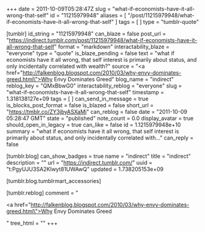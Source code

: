 +++
date = 2011-10-09T05:28:47Z
slug = "what-if-economists-have-it-all-wrong-that-self"
id = "11215979948"
aliases = [ "/post/11215979948/what-if-economists-have-it-all-wrong-that-self" ]
tags = [ ]
type = "tumblr-quote"

[tumblr]
id_string = "11215979948"
can_blaze = false
post_url = "https://indirect.tumblr.com/post/11215979948/what-if-economists-have-it-all-wrong-that-self"
format = "markdown"
interactability_blaze = "everyone"
type = "quote"
is_blaze_pending = false
text = "what if economists have it all wrong, that self interest is primarily about status, and only incidentally correlated with wealth?"
source = "<a href=\"http://falkenblog.blogspot.com/2010/03/why-envy-dominates-greed.html\">Why Envy Dominates Greed</a>"
blog_name = "indirect"
reblog_key = "QMxBbwG0"
interactability_reblog = "everyone"
slug = "what-if-economists-have-it-all-wrong-that-self"
timestamp = 1.318138127e+09
tags = [ ]
can_send_in_message = true
is_blocks_post_format = false
is_blazed = false
short_url = "https://tmblr.co/ZY3jbyASXaMi"
can_reblog = false
date = "2011-10-09 05:28:47 GMT"
state = "published"
note_count = 0.0
display_avatar = true
should_open_in_legacy = true
can_like = false
id = 1.1215979948e+10
summary = "what if economists have it all wrong, that self interest is primarily about status, and only incidentally correlated with..."
can_reply = false

[tumblr.blog]
can_show_badges = true
name = "indirect"
title = "indirect"
description = ""
url = "https://indirect.tumblr.com/"
uuid = "t:PgyUJU3SA2Klwyt81UWAwQ"
updated = 1.738205153e+09

[tumblr.blog.tumblrmart_accessories]

[tumblr.reblog]
comment = "<p><a href=\"http://falkenblog.blogspot.com/2010/03/why-envy-dominates-greed.html\">Why Envy Dominates Greed</a></p>"
tree_html = ""
+++
